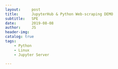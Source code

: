 ```yaml
---
layout:     post
title:      JupyterHub & Python Web-scraping DEMO
subtitle:   SPE  
date:       2019-08-08
author:     JS
header-img: 
catalog: true
tags:
    - Python
    - Linux
    - Jupyter Server
    
---
```

